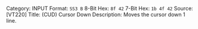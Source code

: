 Category: INPUT
Format: `SS3 B`
8-Bit Hex: `8f 42`
7-Bit Hex: `1b 4f 42`
Source: [VT220]
Title: (CUD) Cursor Down
Description: Moves the cursor down 1 line.
